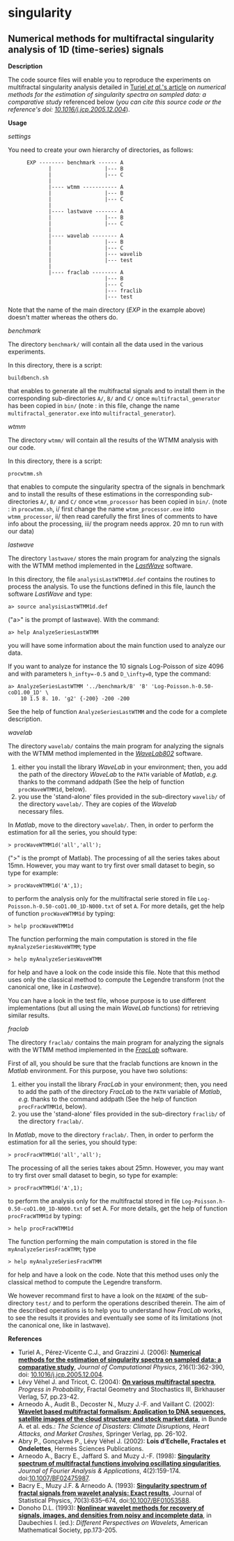 singularity
===========

Numerical methods for multifractal singularity analysis of 1D (time-series) signals
---

**Description**

The code source files will enable you to reproduce the experiments on multifractal singularity analysis detailed in [Turiel _et al._'s article](References) on _numerical methods for the estimation of singularity spectra on sampled data: a comparative study_ referenced below (_you can cite this source code or the reference's doi: [10.1016/j.jcp.2005.12.004](http://dx.doi.org/10.1016/j.jcp.2005.12.004)_).

**Usage**

*settings*

You need to create your own hierarchy of directories, as follows:

          EXP -------- benchmark ------ A
                 |                 |--- B
                 |                 |--- C   
                 |          
                 |---- wtmm ----------- A     
                 |                 |--- B
                 |                 |--- C        
                 |          
                 |---- lastwave ------- A
                 |                 |--- B
                 |                 |--- C
                 |          
                 |---- wavelab -------- A
                 |                 |--- B
                 |                 |--- C
                 |                 |--- wavelib
                 |                 |--- test
                 |          
                 |---- fraclab -------- A
                                   |--- B
                                   |--- C
                                   |--- fraclib
                                   |--- test
 
Note that the name of the main directory (_EXP_ in the example above) doesn't matter whereas the others do.

*benchmark*

The directory `benchmark/` will contain all the data used in the various experiments. 

In this directory, there is a script:

	buildbench.sh 
that enables to generate all the multifractal signals and to install them in the corresponding sub-directories `A/`, `B/` and `C/` once `multifractal_generator` has been copied in `bin/` (note : in this file, change the name `multifractal_generator.exe` into `multifractal_generator`).

*wtmm*

The directory `wtmm/` will contain all the results of the WTMM analysis with our code.

In this directory, there is a script:

	procwtmm.sh
that enables to compute the singularity spectra of the signals in  benchmark and to install the results of these estimations in the corresponding sub-directories `A/`, `B/` and `C/` once `wtmm_processor` has been copied in `bin/`.
(note : in `procwtmm.sh`, 
   i/ first change the name `wtmm_processor.exe` into `wtmm_processor`, 
   ii/ then read carefully the first lines of comments to have info about the processing, 
  iii/ the program needs approx. 20 mn to run with our data)

*lastwave*

The directory `lastwave/` stores the main program for analyzing the signals with the WTMM method implemented in the [_LastWave_](LastWave) software.

In this directory, the file `analysisLastWTMM1d.def` contains the routines to process the analysis. To use the functions defined in this file, launch the software _LastWave_ and type:

 	a> source analysisLastWTMM1d.def
("a>" is the prompt of lastwave). With the command:

	a> help AnalyzeSeriesLastWTMM 
you will have some information about the main function used to analyze our data.

If you want to analyze for instance the 10 signals Log-Poisson of  size 4096 and with parameters `h_infty=-0.5` and `D_\infty=0`, type the command:

	a> AnalyzeSeriesLastWTMM '../benchmark/B' 'B' 'Log-Poisson.h-0.50-coD1.00_1D' \
		10 1.5 8. 10. 'g2' {-200} -200 -200 
See the help of function `AnalyzeSeriesLastWTMM` and the code for a complete description.

*wavelab*

The directory `wavelab/` contains the main program for analyzing the signals with the WTMM method implemented in the [_WaveLab802_][WaveLab850] software.

  1. either you install the library _WaveLab_ in your environment; then, you  add the path of the directory _WaveLab_ to the `PATH` variable of _Matlab_, _e.g._ thanks to the command addpath (See the help of function 
  `procWaveWTMM1d`, below).
  2. you use the 'stand-alone' files provided in the sub-directory
  `wavelib/` of the directory `wavelab/`. They are copies of the _Wavelab_  
  necessary files. 

In _Matlab_, move to the directory `wavelab/`. Then, in order to perform the estimation for all the series, you should type:

	> procWaveWTMM1d('all','all');
(">" is the prompt of Matlab). The processing of all the series takes about 15mn. However, you may want to try first over small dataset to begin, so type for example:

	> procWaveWTMM1d('A',1);
to perform the analysis only for the multifractal serie stored in file `Log-Poisson.h-0.50-coD1.00_1D-N000.txt` of set `A`. For more details, get the help of function `procWaveWTMM1d` by typing:

	> help procWaveWTMM1d
The function performing the main computation is stored in the file `myAnalyzeSeriesWaveWTMM`; type

	> help myAnalyzeSeriesWaveWTMM
for help and have a look on the code inside this file. Note that this method uses only the classical method to compute the Legendre transform (not the canonical one, like in _Lastwave_).

You can have a look in the test file, whose purpose is to use different implementations (but all using the main _WaveLab_ functions) for retrieving similar results.

*fraclab*

The directory `fraclab/` contains the main program for analyzing the signals with the WTMM method implemented in the [_FracLab_](FracLab) software.

First of all, you should be sure that the fraclab functions are known in the _Matlab_ environment. For this purpose, you have two solutions:

  1. either you install the library _FracLab_ in your environment; then, 
  you need to add the path of the directory _FracLab_ to the `PATH` variable 
  of _Matlab_, _e.g._ thanks to the command addpath (See the help of function 
  `procFracWTMM1d`, below).
  2. you use the 'stand-alone' files provided in the sub-directory 
  `fraclib/` of the directory `fraclab/`. 

In _Matlab_, move to the directory `fraclab/`. Then, in order to perform the estimation for all the series, you should type: 

	> procFracWTMM1d('all','all');
The processing of all the series takes about 25mn. However, you may want to try first over small dataset to begin, so type 
for example:

	> procFracWTMM1d('A',1); 
to perform the analysis only for the multifractal stored in file `Log-Poisson.h-0.50-coD1.00_1D-N000.txt` of set A. For more details, get the help of function `procFracWTMM1d` by typing:

	> help procFracWTMM1d
The function performing the main computation is stored in the file `myAnalyzeSeriesFracWTMM`; type

	> help myAnalyzeSeriesFracWTMM
for help and have a look on the code. Note that this method uses only the classical method to compute the Legendre transform.

We however recommand first to have a look on the `README` of the sub-directory `test/` and to perform the operations described therein.  The aim of the described operations is to help you to understand how _FracLab_ works, to see the results it provides and eventually see some of its limitations (not the canonical one, like in lastwave).

[LastWave]: http://www.cmap.polytechnique.fr/~bacry/LastWave/
[WaveLab850]: http://statweb.stanford.edu/~wavelab/
[FracLab]: https://project.inria.fr/fraclab/

**<a name="Reference"></a>References**

* Turiel A., Pérez-Vicente C.J., and Grazzini J. (2006): [**Numerical methods for the estimation of singularity spectra on sampled data: a comparative study**](http://www.sciencedirect.com/science/article/pii/S0021999105005565), _Journal of Computational Physics_, 216(1):362-390, doi: [10.1016/j.jcp.2005.12.004](http://dx.doi.org/10.1016/j.jcp.2005.12.004).
* Lévy Véhel J. and Tricot, C. (2004): [**On various multifractal spectra**](https://hal.inria.fr/inria-00559102/file/jlvctfinal.pdf), _Progress in Probability_, Fractal Geometry and Stochastics III, Birkhauser Verlag, 57, pp.23-42.
* Arneodo A., Audit B., Decoster N., Muzy J.-F. and Vaillant C. (2002): [**Wavelet based multifractal formalism: Application to DNA sequences, satellite images of the cloud structure and stock market data**](http://germain.its.maine.edu/~khalil/courses/MAT500/papers/arneodo_bookfractals_02.pdf), in Bunde A. et al. eds.: _The Science of Disasters: Climate Disruptions, Heart Attacks, and Market Crashes_, Springer Verlag, pp. 26-102. 
* Abry P., Gonçalves P., Lévy Véhel J. (2002): **Lois d’Echelle, Fractales et Ondelettes**, Hermès Sciences Publications.  
* Arneodo A., Bacry E., Jaffard S. and Muzy J.-F. (1998): [**Singularity spectrum of multifractal functions involving oscillating singularities**](http://link.springer.com/article/10.1007/BF02475987), _Journal of Fourier Analysis & Applications_, 4(2):159-174. doi:[10.1007/BF02475987](https:/doi.org/10.1007/BF02475987).
* Bacry E., Muzy J.F. & Arneodo A. (1993): [**Singularity spectrum of fractal signals from wavelet analysis: Exact results**](http://link.springer.com/article/10.1007/BF01053588), Journal of Statistical Physics, 70(3):635–674, doi:[10.1007/BF01053588](https:/doi.org/10.1007/BF01053588).
* Donoho D.L. (1993): [**Nonlinear wavelet methods for recovery of signals, images, and densities from noisy and incomplete data**](https://statistics.stanford.edu/sites/default/files/EFS%20NSF%20437.pdf), in Daubechies I. (ed.): _Different Perspectives on Wavelets_, American Mathematical Society, pp.173-205.
 
